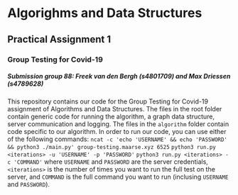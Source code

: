 # Algorighms and Data Structures
## Practical Assignment 1
### Group Testing for Covid-19
##### Submission group 88: Freek van den Bergh (s4801709) and Max Driessen (s4789628)

This repository contains our code for the Group Testing for Covid-19 assignment of Algorithms and Data Structures. The files in the root folder contain generic code for running the algorithm, a graph data structure, server communication and logging. The files in the `algorithm` folder contain code specific to our algorithm.
In order to run our code, you can use either of the following commands:
``ncat -c 'echo 'USERNAME' && echo 'PASSWORD' && python3 ./main.py' group-testing.maarse.xyz 6525``
``python3 run.py <iterations> -u 'USERNAME' -p 'PASSWORD'``
``python3 run.py <iterations> -c 'COMMAND'``
where `USERNAME` and `PASSWORD` are the server credentials, `<iterations>` is the number of times you want to run the full test on the server, and `COMMAND` is the full command you want to run (inclusing `USERNAME` and `PASSWORD`).
